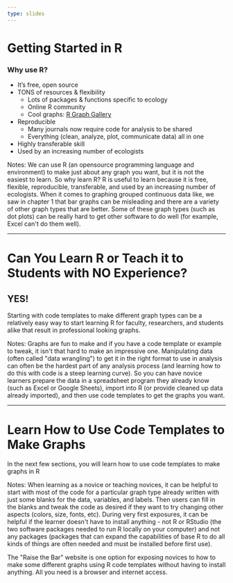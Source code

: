 ```yaml
---
type: slides
---
```


# Getting Started in R

### Why use R?

- It’s free, open source
- TONS of resources & flexibility
  - Lots of packages & functions specific to ecology
  - Online R community
  - Cool graphs: [R Graph Gallery](https://www.r-graph-gallery.com/)
- Reproducible
  - Many journals now require code for analysis to be shared
  - Everything (clean, analyze, plot, communicate data) all in one
- Highly transferable skill
- Used by an increasing number of ecologists


Notes: We can use R (an opensource programming language and environment) to make just about any graph you want, but it is not the easiest to learn. So why learn R? R is useful to learn because it is free, flexible, reproducible, transferable, and used by an increasing number of ecologists. When it comes to graphing grouped continuous data like, we saw in chapter 1 that bar graphs can be misleading and there are a variety of other graph types that are better. Some of these graph types (such as dot plots) can be really hard to get other software to do well (for example, Excel can't do them well). 

---

# Can You Learn R or Teach it to Students with NO Experience?

## YES!

Starting with code templates to make different graph types can be a relatively easy way to start learning R for faculty, researchers, and students alike that result in professional looking graphs.

Notes: Graphs are fun to make and if you have a code template or example to tweak, it isn't that hard to make an impressive one. Manipulating data (often called "data wrangling") to get it in the right format to use in analysis can often be the hardest part of any analysis process (and learning how to do this with code is a steep learning curve). So you can have novice learners prepare the data in a spreadsheet program they already know (such as Excel or Google Sheets), import into R (or provide cleaned up data already imported), and then use code templates to get the graphs you want. 

---

# Learn How to Use Code Templates to Make Graphs
In the next few sections, you will learn how to use code templates to make graphs in R

Notes: When learning as a novice or teaching novices, it can be helpful to start with most of the code for a particular graph type already written with just some blanks for the data, variables, and labels. Then users can fill in the blanks and tweak the code as desired if they want to try changing other aspects (colors, size, fonts, etc). During very first exposures, it can be helpful if the learner doesn't have to install anything - not R or RStudio (the two software packages needed to run R locally on your computer) and not any packages (packages that can expand the capabilities of base R to do all kinds of things are often needed and must be installed before first use).  

The "Raise the Bar" website is one option for exposing novices to how to make some different graphs using R code templates without having to install anything. All you need is a browser and internet access.
